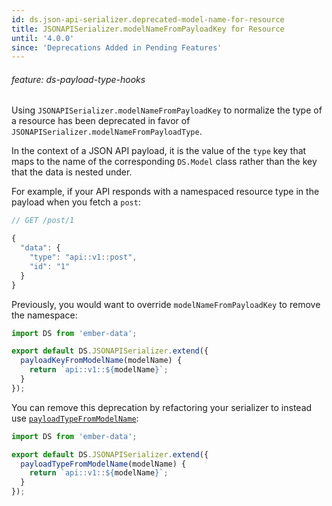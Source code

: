 ```yaml
---
id: ds.json-api-serializer.deprecated-model-name-for-resource
title: JSONAPISerializer.modelNameFromPayloadKey for Resource
until: '4.0.0'
since: 'Deprecations Added in Pending Features'
---
```

###### feature: ds-payload-type-hooks

Using `JSONAPISerializer.modelNameFromPayloadKey` to normalize the type of a
resource has been deprecated in favor of
`JSONAPISerializer.modelNameFromPayloadType`.

In the context of a JSON API payload, it is the value of the `type` key that
maps to the name of the corresponding `DS.Model` class rather than the key that
the data is nested under.

For example, if your API responds with a namespaced resource type in the payload
when you fetch a `post`:

```javascript
// GET /post/1

{
  "data": {
    "type": "api::v1::post",
    "id": "1"
  }
}
```

Previously, you would want to override `modelNameFromPayloadKey` to remove the
namespace:
```js {data-filename=app/serializers/post.js}
import DS from 'ember-data';

export default DS.JSONAPISerializer.extend({
  payloadKeyFromModelName(modelName) {
    return `api::v1::${modelName}`;
  }
});
```

You can remove this deprecation by refactoring your serializer to instead use
[`payloadTypeFromModelName`](http://emberjs.com/api/data/classes/DS.JSONAPISerializer.html#method_payloadTypeFromModelName):

```js {data-filename=app/serializers/post.js}
import DS from 'ember-data';

export default DS.JSONAPISerializer.extend({
  payloadTypeFromModelName(modelName) {
    return `api::v1::${modelName}`;
  }
});
```
